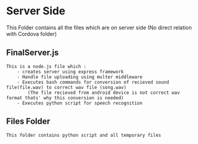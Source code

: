 # Server Side

This Folder contains all the files which are on server side (No direct relation with Cordova folder)

## FinalServer.js
```
This is a node.js file which :
	- creates server using express framework 
	- Handle file uploading using multer middleware 
	- Executes bash commands for conversion of recieved sound file(file.wav) to correct wav file (song.wav)
		(The file recieved from android device is not correct wav format thats' why this conversion is needed)
	- Executes python script for speech recognition 

```
## Files Folder 
	
``` 
This folder contains python script and all temporary files
```
